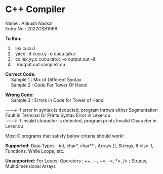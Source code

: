 # C++ Compiler

Name : Ankush Naskar <br>
Entry No : 2022CSB1068

**To Run:**
1) &nbsp; lex cucu.l <br>
2) &nbsp; yacc -d cucu.y -o cucu.tab.c <br>
3) &nbsp; cc lex.yy.c cucu.tab.c -o output.out -ll <br>
4) &nbsp; ./output.out sample2.cu <br>

**Correct Code:** <br>
&emsp; Sample 1 : Mix of Different Syntax <br>
&emsp; Sample 2 : Code For Tower Of Hanoi

**Wrong Code:** <br>
&emsp; Sample 3 : Errors in Code for Tower of Hanoi

---> If error in syntax is deducted,
    program throws either Segmentation Fault in Terminal Or Prints Syntax Error in Lexer.cu <br>
---> If invalid character is detected, 
    program prints Invalid Character in Lexer.cu

Most C programs that satisfy below criteria should work!

**Supported:**
    Data Types - int, char*, char** ;
    Arrays [], 
    Strings,
    If else if, 
    Functions,
    While Loops,
    etc.

**Unsupported:**
    For Loops, 
    Operators : ++, --, +=, -=, *=, /= ;
    Structs,
    Multidimensional Arrays
